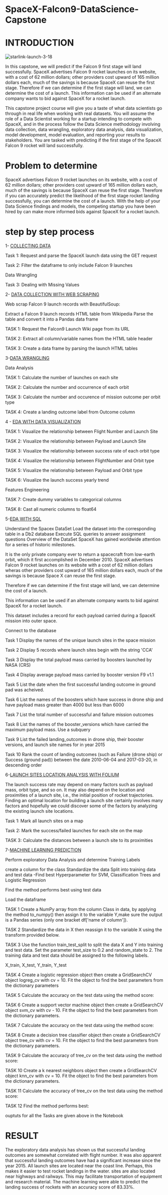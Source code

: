 # SpaceX-Falcon9-DataScience-Capstone
#  INTRODUCTION

![starlink-launch-3-18](https://user-images.githubusercontent.com/100082194/176105487-ffdc53e9-0772-4614-95da-8962766bc0b3.gif)

 
 In this capstone, we will predict if the Falcon 9 first stage will land successfully. SpaceX advertises Falcon 9 rocket launches on its website, with a cost of 62 million dollars; other providers cost upward of 165 million dollars each, much of the savings is because SpaceX can reuse the first stage. Therefore if we can determine if the first stage will land, we can determine the cost of a launch. This information can be used if an alternate company wants to bid against SpaceX for a rocket launch.

This capstone project course will give you a taste of what data scientists go through in real life when working with real datasets. You will assume the role of a Data Scientist working for a startup intending to compete with SpaceX, and in the process follow the Data Science methodology involving data collection, data wrangling, exploratory data analysis, data visualization, model development, model evaluation, and reporting your results to stakeholders. You are tasked with predicting if the first stage of the SpaceX Falcon 9 rocket will land successfully.

# Problem to determine
SpaceX advertises Falcon 9 rocket launches on its website, with a cost of 62 million dollars; other providers cost upward of 165 million dollars each, much of the savings is because SpaceX can reuse the first stage. Therefore if you can accurately predict the likelihood of the first stage rocket landing successfully, you can determine the cost of a launch. With the help of your Data Science findings and models, the competing startup you have been hired by can make more informed bids against SpaceX for a rocket launch.

# step by step process

 1- [COLLECTING DATA](https://github.com/ilaki-prog/SpaceX-Falcon9-DataScience-Capstone/blob/main/Space%20X%20Data%20collection.ipynb)
 
 Task 1: Request and parse the SpaceX launch data using the GET request
 
 Task 2: Filter the dataframe to only include Falcon 9 launches
 
 Data Wrangling
 
 Task 3: Dealing with Missing Values
 
 2- [DATA COLLECTION WITH WEB SCRAPING](https://github.com/ilaki-prog/SpaceX-Falcon9-DataScience-Capstone/blob/main/Data%20Collection%20with%20web%20scraping%20(1).ipynb)
 
 
Web scrap Falcon 9 launch records with BeautifulSoup:

Extract a Falcon 9 launch records HTML table from Wikipedia
Parse the table and convert it into a Pandas data frame

TASK 1: Request the Falcon9 Launch Wiki page from its URL

TASK 2: Extract all column/variable names from the HTML table header

TASK 3: Create a data frame by parsing the launch HTML tables


3-[DATA WRANGLING](https://github.com/ilaki-prog/SpaceX-Falcon9-DataScience-Capstone/blob/main/EDA.ipynb)

Data Analysis

TASK 1: Calculate the number of launches on each site

TASK 2: Calculate the number and occurrence of each orbit

TASK 3: Calculate the number and occurence of mission outcome per orbit type

TASK 4: Create a landing outcome label from Outcome column

4 - [EDA WITH DATA VISUALIZATION](https://github.com/ilaki-prog/SpaceX-Falcon9-DataScience-Capstone/blob/main/eda-%20Visualization.ipynb)

TASK 1: Visualize the relationship between Flight Number and Launch Site

TASK 2: Visualize the relationship between Payload and Launch Site

TASK 3: Visualize the relationship between success rate of each orbit type

TASK 4: Visualize the relationship between FlightNumber and Orbit type

TASK 5: Visualize the relationship between Payload and Orbit type

TASK 6: Visualize the launch success yearly trend

Features Engineering

TASK 7: Create dummy variables to categorical columns

TASK 8: Cast all numeric columns to float64

5-[EDA WITH SQL](https://github.com/ilaki-prog/SpaceX-Falcon9-DataScience-Capstone/blob/main/EDA%20with%20SQL.ipynb)

Understand the Spacex DataSet
Load the dataset into the corresponding table in a Db2 database
Execute SQL queries to answer assignment questions
Overview of the DataSet
SpaceX has gained worldwide attention for a series of historic milestones.

It is the only private company ever to return a spacecraft from low-earth orbit, which it first accomplished in December 2010. SpaceX advertises Falcon 9 rocket launches on its website with a cost of 62 million dollars wheras other providers cost upward of 165 million dollars each, much of the savings is because Space X can reuse the first stage.

Therefore if we can determine if the first stage will land, we can determine the cost of a launch.

This information can be used if an alternate company wants to bid against SpaceX for a rocket launch.

This dataset includes a record for each payload carried during a SpaceX mission into outer space.

Connect to the database

Task 1
Display the names of the unique launch sites in the space mission

Task 2
Display 5 records where launch sites begin with the string 'CCA'

Task 3
Display the total payload mass carried by boosters launched by NASA (CRS)

Task 4
Display average payload mass carried by booster version F9 v1.1

Task 5
List the date when the first successful landing outcome in ground pad was acheived.

Task 6
List the names of the boosters which have success in drone ship and have payload mass greater than 4000 but less than 6000

Task 7
List the total number of successful and failure mission outcomes

Task 8
List the names of the booster_versions which have carried the maximum payload mass. Use a subquery

Task 9
List the failed landing_outcomes in drone ship, their booster versions, and launch site names for in year 2015


Task 10
Rank the count of landing outcomes (such as Failure (drone ship) or Success (ground pad)) between the date 2010-06-04 and 2017-03-20, in descending order

6-[LAUNCH SITES LOCATION ANALYSIS WITH FOLIUM](https://github.com/ilaki-prog/SpaceX-Falcon9-DataScience-Capstone/blob/main/Launch%20Sites%20Locations%20Analysis%20with%20Folium.ipynb)

The launch success rate may depend on many factors such as payload mass, orbit type, and so on. It may also depend on the location and proximities of a launch site, i.e., the initial position of rocket trajectories. Finding an optimal location for building a launch site certainly involves many factors and hopefully we could discover some of the factors by analyzing the existing launch site locations.

Task 1: Mark all launch sites on a map

Task 2: Mark the success/failed launches for each site on the map

TASK 3: Calculate the distances between a launch site to its proximities

7-[MACHINE LEARNING PREDICTION](https://github.com/ilaki-prog/SpaceX-Falcon9-DataScience-Capstone/blob/main/Space%20X%20Machine%20Learning%20Prediction.ipynb)

Perform exploratory Data Analysis and determine Training Labels

create a column for the class
Standardize the data
Split into training data and test data
-Find best Hyperparameter for SVM, Classification Trees and Logistic Regression

Find the method performs best using test data

Load the dataframe

TASK 1
Create a NumPy array from the column Class in data, by applying the method to_numpy() then assign it to the variable Y,make sure the output is a Pandas series (only one bracket df['name of column']).

TASK 2
Standardize the data in X then reassign it to the variable X using the transform provided below.

TASK 3
Use the function train_test_split to split the data X and Y into training and test data. Set the parameter test_size to 0.2 and random_state to 2. The training data and test data should be assigned to the following labels.

X_train, X_test, Y_train, Y_test

TASK 4
Create a logistic regression object then create a GridSearchCV object logreg_cv with cv = 10. Fit the object to find the best parameters from the dictionary parameters

TASK 5
Calculate the accuracy on the test data using the method score:

TASK 6
Create a support vector machine object then create a GridSearchCV object svm_cv with cv - 10. Fit the object to find the best parameters from the dictionary parameters.

TASK 7
Calculate the accuracy on the test data using the method score:

TASK 8
Create a decision tree classifier object then create a GridSearchCV object tree_cv with cv = 10. Fit the object to find the best parameters from the dictionary parameters.

TASK 9
Calculate the accuracy of tree_cv on the test data using the method score:

TASK 10
Create a k nearest neighbors object then create a GridSearchCV object knn_cv with cv = 10. Fit the object to find the best parameters from the dictionary parameters.

TASK 11
Calculate the accuracy of tree_cv on the test data using the method score:

TASK 12
Find the method performs best:



ouptuts for all the Tasks are given above in the Notebook


# RESULT

The exploratory data analysis has shown us that successful landing outcomes are somewhat correlated with flight number. It was also apparent that successful landing outcomes have had a significant increase since the year 2015.
All launch sites are located near the coast line. Perhaps, this makes it easier to test rocket landings in the water.
sites are also located near highways and railways. This may facilitate transportation of equipment and research material.
The machine learning were able to predict the landing success of rockets with an accuracy score of 83.33%.

